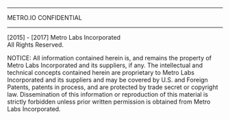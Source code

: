 ________________________________________________________________________

METRO.IO CONFIDENTIAL
________________________________________________________________________

[2015] - [2017] Metro Labs Incorporated  
All Rights Reserved.

NOTICE: All information contained herein is, and remains
the property of Metro Labs Incorporated and its suppliers,
if any. The intellectual and technical concepts contained
herein are proprietary to Metro Labs Incorporated
and its suppliers and may be covered by U.S. and Foreign Patents,
patents in process, and are protected by trade secret or copyright law.
Dissemination of this information or reproduction of this material
is strictly forbidden unless prior written permission is obtained
from Metro Labs Incorporated.
